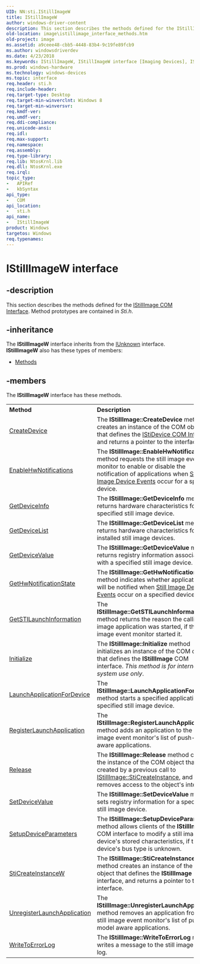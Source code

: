 ```yaml
---
UID: NN:sti.IStillImageW
title: IStillImageW
author: windows-driver-content
description: This section describes the methods defined for the IStillImage COM Interface. Method prototypes are contained in Sti.h.
old-location: image\istillimage_interface_methods.htm
old-project: image
ms.assetid: a9ceee48-cbb5-4448-83b4-9c19fe89fcb9
ms.author: windowsdriverdev
ms.date: 4/23/2018
ms.keywords: IStillImageW, IStillImageW interface [Imaging Devices], IStillImageW interface [Imaging Devices],described, image.istillimage_interface_methods, sti/IStillImageW, stifnc_a737fc11-5690-49a8-b64e-82b27bb55e52.xml
ms.prod: windows-hardware
ms.technology: windows-devices
ms.topic: interface
req.header: sti.h
req.include-header: 
req.target-type: Desktop
req.target-min-winverclnt: Windows 8
req.target-min-winversvr: 
req.kmdf-ver: 
req.umdf-ver: 
req.ddi-compliance: 
req.unicode-ansi: 
req.idl: 
req.max-support: 
req.namespace: 
req.assembly: 
req.type-library: 
req.lib: NtosKrnl.lib
req.dll: NtosKrnl.exe
req.irql: 
topic_type:
-	APIRef
-	kbSyntax
api_type:
-	COM
api_location:
-	sti.h
api_name:
-	IStillImageW
product: Windows
targetos: Windows
req.typenames: 
---
```


# IStillImageW interface


## -description



This section describes the methods defined for the <a href="https://msdn.microsoft.com/eb60a3fd-e7e2-4d3c-973e-af8cb3c3c511">IStillImage COM Interface</a>. Method prototypes are contained in <i>S</i><i>ti.h</i>.




## -inheritance

The <b xmlns:loc="http://microsoft.com/wdcml/l10n">IStillImageW</b> interface inherits from the <a href="https://msdn.microsoft.com/33f1d79a-33fc-4ce5-a372-e08bda378332">IUnknown</a> interface. <b>IStillImageW</b> also has these types of members:
<ul>
<li><a href="https://docs.microsoft.com/">Methods</a></li>
</ul>

## -members

The <b>IStillImageW</b> interface has these methods.
<table class="members" id="memberListMethods">
<tr>
<th align="left" width="37%">Method</th>
<th align="left" width="63%">Description</th>
</tr>
<tr data="declared;">
<td align="left" width="37%">
<a href="https://msdn.microsoft.com/24491434-1ad2-48fa-85e6-516efbe0550d">CreateDevice</a>
</td>
<td align="left" width="63%">
The <b>IStillImage::CreateDevice</b> method creates an instance of the COM object that defines the <a href="https://msdn.microsoft.com/b026fb74-9ce6-4d4e-8a5b-402731904064">IStiDevice COM Interface</a>, and returns a pointer to the interface.

</td>
</tr>
<tr data="declared;">
<td align="left" width="37%">
<a href="https://msdn.microsoft.com/54b4468a-7823-4afe-8845-696c4a534367">EnableHwNotifications</a>
</td>
<td align="left" width="63%">
The <b>IStillImage::EnableHwNotifications</b> method requests the still image event monitor to enable or disable the notification of applications when <a href="https://msdn.microsoft.com/5f9be89c-8442-4894-b2f6-a4d3558464bf">Still Image Device Events</a> occur for a specified device.

</td>
</tr>
<tr data="declared;">
<td align="left" width="37%">
<a href="https://msdn.microsoft.com/4f3e1dcd-1885-4b9f-b033-19d91178d8ab">GetDeviceInfo</a>
</td>
<td align="left" width="63%">
The <b>IStillImage::GetDeviceInfo</b> method returns hardware characteristics for a specified still image device.

</td>
</tr>
<tr data="declared;">
<td align="left" width="37%">
<a href="https://msdn.microsoft.com/43c8a5d2-7f34-4b68-b316-020049e98444">GetDeviceList</a>
</td>
<td align="left" width="63%">
The <b>IStillImage::GetDeviceList</b> method returns hardware characteristics for all installed still image devices.

</td>
</tr>
<tr data="declared;">
<td align="left" width="37%">
<a href="https://msdn.microsoft.com/506c50fa-f162-4b30-bfb9-91987e064c39">GetDeviceValue</a>
</td>
<td align="left" width="63%">
The <b>IStillImage::GetDeviceValue</b> method returns registry information associated with a specified still image device.

</td>
</tr>
<tr data="declared;">
<td align="left" width="37%">
<a href="https://msdn.microsoft.com/8c97c4f0-3cb8-4457-8389-02d9fba51400">GetHwNotificationState</a>
</td>
<td align="left" width="63%">
The <b>IStillImage::GetHwNotificationState</b> method indicates whether applications will be notified when <a href="https://msdn.microsoft.com/5f9be89c-8442-4894-b2f6-a4d3558464bf">Still Image Device Events</a> occur on a specified device.

</td>
</tr>
<tr data="declared;">
<td align="left" width="37%">
<a href="https://msdn.microsoft.com/cfcd6e2d-541a-4a28-b2c7-409eb10bcf1e">GetSTILaunchInformation</a>
</td>
<td align="left" width="63%">
The <b>IStillImage::GetSTILaunchInformation</b> method returns the reason the calling still image application was started, if the still image event monitor started it.

</td>
</tr>
<tr data="declared;">
<td align="left" width="37%">
<a href="https://msdn.microsoft.com/library/windows/hardware/ff550945">Initialize</a>
</td>
<td align="left" width="63%">
The <b>IStillImage::Initialize</b> method initializes an instance of the COM object that defines the <b>IStillImage</b> COM interface. <i>This method is for internal system use only</i>.

</td>
</tr>
<tr data="declared;">
<td align="left" width="37%">
<a href="https://msdn.microsoft.com/e5bb8d0e-9ae0-42dd-bbd0-c12e3d1e3f40">LaunchApplicationForDevice</a>
</td>
<td align="left" width="63%">
The <b>IStillImage::LaunchApplicationForDevice</b> method starts a specified application for a specified still image device.

</td>
</tr>
<tr data="declared;">
<td align="left" width="37%">
<a href="https://msdn.microsoft.com/b76f2f3d-46ff-4a85-b3b2-1924946fa45d">RegisterLaunchApplication</a>
</td>
<td align="left" width="63%">
The <b>IStillImage::RegisterLaunchApplication</b> method adds an application to the still image event monitor's list of push-model aware applications.

</td>
</tr>
<tr data="declared;">
<td align="left" width="37%">
<a href="https://msdn.microsoft.com/3c595531-a1b0-48a5-867c-f1e6558e46ff">Release</a>
</td>
<td align="left" width="63%">
The <b>IStillImage::Release</b> method closes the instance of the COM object that was created by a previous call to <a href="https://msdn.microsoft.com/library/windows/hardware/ff543804">IStillImage::StiCreateInstance</a>, and removes access to the object's interface.

</td>
</tr>
<tr data="declared;">
<td align="left" width="37%">
<a href="https://msdn.microsoft.com/e2ea9c59-cc63-4ced-a225-e0c9667dd574">SetDeviceValue</a>
</td>
<td align="left" width="63%">
The <b>IStillImage::SetDeviceValue</b> method sets registry information for a specified still image device.

</td>
</tr>
<tr data="declared;">
<td align="left" width="37%">
<a href="https://msdn.microsoft.com/8fbbe6c8-bf65-42df-a4e4-cb683b567bf7">SetupDeviceParameters</a>
</td>
<td align="left" width="63%">
The <b>IStillImage::SetupDeviceParameters</b> method allows clients of the <b>IStillImage</b> COM interface to modify a still image device's stored characteristics, if the device's bus type is unknown.

</td>
</tr>
<tr data="declared;">
<td align="left" width="37%">
<a href="https://msdn.microsoft.com/a3d4ef45-d541-40f2-ad0b-cb8720438886">StiCreateInstanceW</a>
</td>
<td align="left" width="63%">
The <b>IStillImage::StiCreateInstance</b> method creates an instance of the COM object that defines the <b>IStillImage</b> interface, and returns a pointer to the interface.

</td>
</tr>
<tr data="declared;">
<td align="left" width="37%">
<a href="https://msdn.microsoft.com/cf57265a-d343-4e49-9635-6a4663c9a3a5">UnregisterLaunchApplication</a>
</td>
<td align="left" width="63%">
The <b>IStillImage::UnregisterLaunchApplication</b> method removes an application from the still image event monitor's list of push-model aware applications.

</td>
</tr>
<tr data="declared;">
<td align="left" width="37%">
<a href="https://msdn.microsoft.com/24795026-41bc-447e-812f-8fc3a1c573b9">WriteToErrorLog</a>
</td>
<td align="left" width="63%">
The <b>IStillImage::WriteToErrorLog </b>method writes a message to the still image error log.

</td>
</tr>
</table> 

